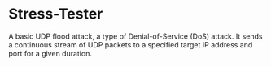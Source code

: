# Stress-Tester
A basic UDP flood attack, a type of Denial-of-Service (DoS) attack. It sends a continuous stream of UDP packets to a specified target IP address and port for a given duration.

